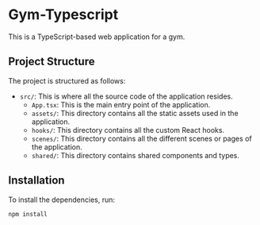 # Gym-Typescript

This is a TypeScript-based web application for a gym.

## Project Structure

The project is structured as follows:

- `src/`: This is where all the source code of the application resides.
  - `App.tsx`: This is the main entry point of the application.
  - `assets/`: This directory contains all the static assets used in the application.
  - `hooks/`: This directory contains all the custom React hooks.
  - `scenes/`: This directory contains all the different scenes or pages of the application.
  - `shared/`: This directory contains shared components and types.

## Installation

To install the dependencies, run:

```sh
npm install